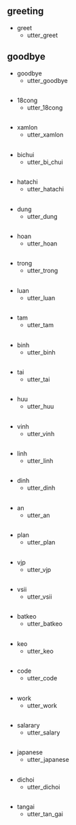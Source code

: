 ## greeting
* greet
  - utter_greet

## goodbye
* goodbye
  - utter_goodbye

##
* 18cong
  - utter_18cong

##
* xamlon  
  - utter_xamlon

##
* bichui  
  - utter_bi_chui

##
* hatachi  
  - utter_hatachi

##
* dung  
  - utter_dung

##
* hoan
  - utter_hoan

##
* trong
  - utter_trong

##
* luan  
  - utter_luan

##
* tam
  - utter_tam

##
* binh
  - utter_binh
##
* tai
  - utter_tai

##
* huu
  - utter_huu

##
* vinh
  - utter_vinh
##
* linh
  - utter_linh

##
* dinh
  - utter_dinh

##
* an
  - utter_an

##
* plan  
  - utter_plan

##
* vjp  
  - utter_vjp

##
* vsii  
  - utter_vsii

##
* batkeo  
  - utter_batkeo

##
* keo  
  - utter_keo

##
* code
  - utter_code

##
* work  
  - utter_work

##
* salarary  
  - utter_salary

##
* japanese  
  - utter_japanese

##
* dichoi  
  - utter_dichoi

##
* tangai
  - utter_tan_gai
